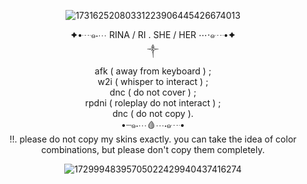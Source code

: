 <div align="center">

![17316252080331223906445426674013](https://github.com/user-attachments/assets/e78e038d-4890-467b-a59f-41d38e1020a8)

✦•┈๑⋅⋯ RINA / RI . SHE / HER ⋯⋅๑┈•✦<br/>
ㅤㅤㅤㅤㅤㅤㅤㅤㅤㅤㅤㅤㅤ༒︎ㅤㅤㅤㅤㅤㅤㅤㅤㅤㅤㅤㅤㅤ   
afk ( away from keyboard ) ;<br/>
w2i ( whisper to interact ) ;<br/>
dnc ( do not cover ) ;<br/>
rpdni ( roleplay do not interact ) ;<br/>
dnc ( do not copy ).<br/>
•┈๑⋅⋯🩸⋯⋅๑┈•  
!!. please do not copy my skins exactly. you can take the idea of color combinations, but please don't copy them completely.

![17299948395705022429940437416274](https://github.com/user-attachments/assets/f1ac12b7-0d0a-4222-b14f-0e6aa938e240)

 
